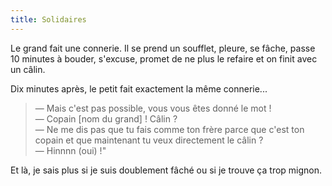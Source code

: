 ```yaml
---
title: Solidaires
---
```


Le grand fait une connerie. Il se prend un soufflet, pleure, se fâche, passe 10
minutes à bouder, s'excuse, promet de ne plus le refaire et on finit avec un
câlin.

Dix minutes après, le petit fait exactement la même connerie...

> — Mais c'est pas possible, vous vous êtes donné le mot !  
> — Copain [nom du grand] ! Câlin ?  
> — Ne me dis pas que tu fais comme ton frère parce que c'est ton copain et que
> maintenant tu veux directement le câlin ?  
> — Hinnnn (oui) !"

Et là, je sais plus si je suis doublement fâché ou si je trouve ça trop mignon.
